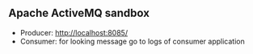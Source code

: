 ## Apache ActiveMQ sandbox 
* Producer: [http://localhost:8085/](http://localhost:8085/)
* Consumer: for looking message go to logs of consumer application